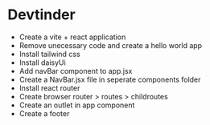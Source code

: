 # Devtinder

- Create a vite + react application
- Remove unecessary code and create a hello world app
- Install tailwind css
- Install daisyUi
- Add navBar component to app.jsx
- Create a NavBar.jsx file in seperate components folder
- Install react router
- Create browser router > routes > childroutes
- Create an outlet in app component
- Create a footer
